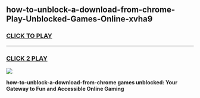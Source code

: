 
## how-to-unblock-a-download-from-chrome-Play-Unblocked-Games-Online-xvha9
<h3>
<a href="https://premium76.site?title=how-to-unblock-a-download-from-chrome&ref=25A">CLICK TO PLAY</a></h3>
<hr>

<h3>
<a href="https://premium76.site?title=how-to-unblock-a-download-from-chrome&ref=25A">CLICK 2 PLAY</a>
  
</h3>

<a href="https://premium76.site?title=how-to-unblock-a-download-from-chrome&ref=25A"><img src="https://clearcache.store/games.png"></a>


**how-to-unblock-a-download-from-chrome games unblocked: Your Gateway to Fun and Accessible Online Gaming**
